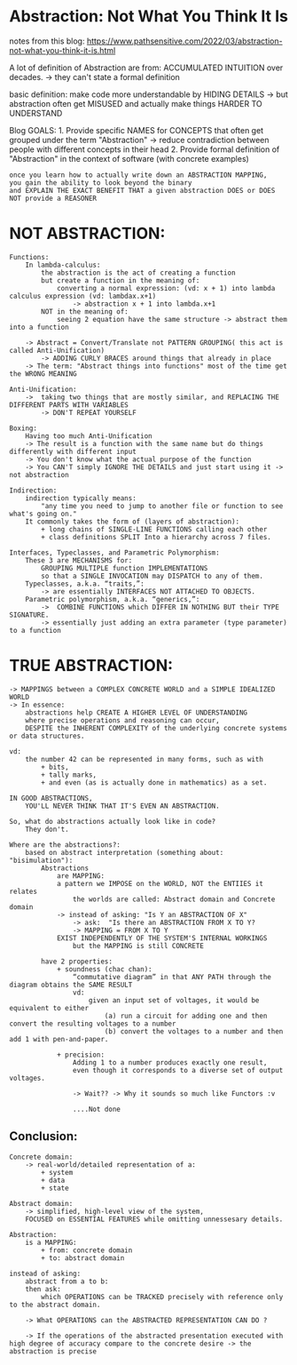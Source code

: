 # Abstraction: Not What You Think It Is
notes from this blog: https://www.pathsensitive.com/2022/03/abstraction-not-what-you-think-it-is.html

A lot of definition of Abstraction are from: 
    ACCUMULATED INTUITION over decades.
    -> they can't state a formal definition

basic definition: 
    make code more understandable by HIDING DETAILS 
    -> but abstraction often get MISUSED and actually make things HARDER TO UNDERSTAND 

Blog GOALS: 
    1. Provide specific NAMES for CONCEPTS that often get grouped under the term "Abstraction"
        -> reduce contradiction between people with different concepts in their head
    2. Provide formal definition of "Abstraction" in the context of software (with concrete examples)

    once you learn how to actually write down an ABSTRACTION MAPPING, 
    you gain the ability to look beyond the binary 
    and EXPLAIN THE EXACT BENEFIT THAT a given abstraction DOES or DOES NOT provide a REASONER

# NOT ABSTRACTION: 
    Functions: 
        In lambda-calculus: 
            the abstraction is the act of creating a function 
            but create a function in the meaning of: 
                converting a normal expression: (vd: x + 1) into lambda calculus expression (vd: lambdax.x+1)
                    -> abstraction x + 1 into lambda.x+1
            NOT in the meaning of: 
                seeing 2 equation have the same structure -> abstract them into a function

        -> Abstract = Convert/Translate not PATTERN GROUPING( this act is called Anti-Unification)
            -> ADDING CURLY BRACES around things that already in place
        -> The term: "Abstract things into functions" most of the time get the WRONG MEANING 

    Anti-Unification: 
        ->  taking two things that are mostly similar, and REPLACING THE DIFFERENT PARTS WITH VARIABLES
            -> DON'T REPEAT YOURSELF 

    Boxing: 
        Having too much Anti-Unification 
        -> The result is a function with the same name but do things differently with different input 
        -> You don't know what the actual purpose of the function  
        -> You CAN'T simply IGNORE THE DETAILS and just start using it -> not abstraction 

    Indirection:
        indirection typically means:
            "any time you need to jump to another file or function to see what's going on."
        It commonly takes the form of (layers of abstraction):
            + long chains of SINGLE-LINE FUNCTIONS calling each other 
            + class definitions SPLIT Into a hierarchy across 7 files.

    Interfaces, Typeclasses, and Parametric Polymorphism: 
        These 3 are MECHANISMS for:
            GROUPING MULTIPLE function IMPLEMENTATIONS 
            so that a SINGLE INVOCATION may DISPATCH to any of them.
        Typeclasses, a.k.a. “traits,”:
            -> are essentially INTERFACES NOT ATTACHED TO OBJECTS. 
        Parametric polymorphism, a.k.a. “generics,”:
            ->  COMBINE FUNCTIONS which DIFFER IN NOTHING BUT their TYPE SIGNATURE.
            -> essentially just adding an extra parameter (type parameter) to a function

# TRUE ABSTRACTION: 
    -> MAPPINGS between a COMPLEX CONCRETE WORLD and a SIMPLE IDEALIZED WORLD
    -> In essence:
        abstractions help CREATE A HIGHER LEVEL OF UNDERSTANDING 
        where precise operations and reasoning can occur, 
        DESPITE the INHERENT COMPLEXITY of the underlying concrete systems or data structures.

    vd:
        the number 42 can be represented in many forms, such as with 
            + bits, 
            + tally marks, 
            + and even (as is actually done in mathematics) as a set. 

    IN GOOD ABSTRACTIONS, 
        YOU'LL NEVER THINK THAT IT'S EVEN AN ABSTRACTION.

    So, what do abstractions actually look like in code?
        They don't.

    Where are the abstractions?: 
        based on abstract interpretation (something about: "bisimulation"): 
            Abstractions 
                are MAPPING: 
                a pattern we IMPOSE on the WORLD, NOT the ENTIIES it relates
                    the worlds are called: Abstract domain and Concrete domain
                -> instead of asking: "Is Y an ABSTRACTION OF X"
                    -> ask:  "Is there an ABSTRACTION FROM X TO Y?
                    -> MAPPING = FROM X TO Y 
                EXIST INDEPENDENTLY OF THE SYSTEM'S INTERNAL WORKINGS
                    but the MAPPING is still CONCRETE 

            have 2 properties: 
                + soundness (chac chan):  
                    “commutative diagram” in that ANY PATH through the diagram obtains the SAME RESULT
                    vd: 
                        given an input set of voltages, it would be equivalent to either 
                            (a) run a circuit for adding one and then convert the resulting voltages to a number
                            (b) convert the voltages to a number and then add 1 with pen-and-paper. 

                + precision: 
                    Adding 1 to a number produces exactly one result, 
                    even though it corresponds to a diverse set of output voltages.

                    -> Wait?? -> Why it sounds so much like Functors :v 

                    ....Not done 

## Conclusion: 
    Concrete domain: 
        -> real-world/detailed representation of a:
            + system
            + data
            + state  

    Abstract domain: 
        -> simplified, high-level view of the system, 
        FOCUSED on ESSENTIAL FEATURES while omitting unnessesary details.

    Abstraction: 
        is a MAPPING:
            + from: concrete domain
            + to: abstract domain

    instead of asking: 
        abstract from a to b:   
        then ask: 
            which OPERATIONS can be TRACKED precisely with reference only to the abstract domain.

        -> What OPERATIONS can the ABSTRACTED REPRESENTATION CAN DO ? 

        -> If the operations of the abstracted presentation executed with high degree of accuracy compare to the concrete desire -> the abstraction is precise   